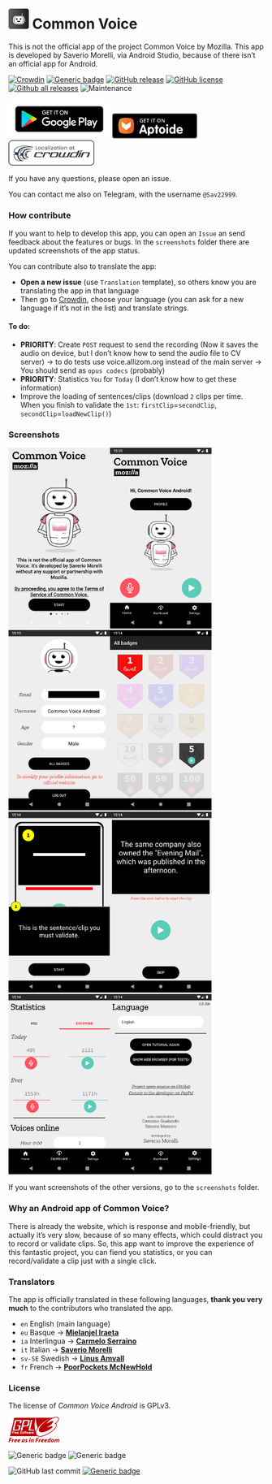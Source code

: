 

#  <img src="images/icon.png" width="40px" alt=""></img> Common Voice 

This is not the official app of the project Common Voice by Mozilla. This app is developed by Saverio Morelli, via Android Studio, because of there isn’t an official app for Android.

[![Crowdin](https://badges.crowdin.net/common-voice-android/localized.svg)](https://crowdin.com/project/common-voice-android) [![Generic badge](https://img.shields.io/badge/supported%20languages-6-green.svg)](https://crowdin.com/project/common-voice-android) [![GitHub release](https://img.shields.io/github/release/Sav22999/common-voice-android.svg)](https://github.com/Sav22999/common-voice-android/releases/) [![GitHub license](https://img.shields.io/github/license/Sav22999/common-voice-android.svg)](https://github.com/Sav22999/common-voice-android/blob/master/LICENSE) [![Github all releases](https://img.shields.io/github/downloads/Sav22999/common-voice-android/total.svg)](https://GitHub.com/Sav22999/common-voice-android/releases/) ![Maintenance](https://img.shields.io/badge/Maintained%3F-yes-green.svg)

[<img src="images/googlePlayBadge.png" width="200px"></img>](https://play.google.com/store/apps/details?id=org.commonvoice.saverio) [<img src="images/aptoideBadge.png" height="50px"></img>](https://common-voice-android.en.aptoide.com/?store_name=sav22999) [<img src="images/crowdinBadge.png" height="50px"></img>](https://crowdin.com/project/common-voice-android)

If you have any questions, please open an issue.

You can contact me also on Telegram, with the username `@Sav22999`.

### How contribute

If you want to help to develop this app, you can open an `Issue` an send feedback about the features or bugs. In the `screenshots` folder there are updated screenshots of the app status.

You can contribute also to translate the app:

- **Open a new issue** (use `Translation` template), so others know you are translating the app in that language
- Then go to [Crowdin](https://crowdin.com/project/common-voice-android), choose your language (you can ask for a new language if it’s not in the list) and translate strings.

#### To do:

- **PRIORITY**: Create `POST` request to send the recording (Now it saves the audio on device, but I don’t know how to send the audio file to CV server) -> to do tests use voice.allizom.org instead of the main server -> You should send as `opus codecs` (probably)
- **PRIORITY**: Statistics `You` for `Today` (I don’t know how to get these information)
- Improve the loading of sentences/clips (download `2` clips per time. When you finish to validate the `1st`: `firstClip`=`secondClip`, `secondClip`=`loadNewClip()`)

### Screenshots

<img src="fastlane/metadata/android/en-US/images/phoneScreenshots/1.png" width="200px"></img><img src="fastlane/metadata/android/en-US/images/phoneScreenshots/2.png" width="200px"></img><img src="fastlane/metadata/android/en-US/images/phoneScreenshots/3.png" width="200px"></img><img src="fastlane/metadata/android/en-US/images/phoneScreenshots/4.png" width="200px"></img><img src="fastlane/metadata/android/en-US/images/phoneScreenshots/5.png" width="200px"></img><img src="fastlane/metadata/android/en-US/images/phoneScreenshots/6.png" width="200px"></img><img src="fastlane/metadata/android/en-US/images/phoneScreenshots/7.png" width="200px"></img><img src="fastlane/metadata/android/en-US/images/phoneScreenshots/8.png" width="200px"></img>

If you want screenshots of the other versions, go to the `screenshots` folder.

### Why an Android app of Common Voice?

There is already the website, which is response and mobile-friendly, but actually it’s very slow, because of so many effects, which could distract you to record or validate clips. So, this app want to improve the experience of this fantastic project, you can fiend you statistics, or you can record/validate a clip just with a single click.

### Translators

The app is officially translated in these following languages, **thank you very much** to the contributors who translated the app.

- `en` English (main language)
- `eu` Basque -> **[Mielanjel Iraeta](https://crowdin.com/profile/pospolos)**
- `ia` Interlingua -> **[Carmelo Serraino](https://crowdin.com/profile/Melo46)**
- `it` Italian -> **[Saverio Morelli](https://github.com/Sav22999)**
- `sv-SE` Swedish -> **[Linus Amvall](https://github.com/klasrocket)**
- `fr` French -> **[PoorPockets McNewHold](https://crowdin.com/profile/IfiwFR)**

### License

The license of *Common Voice Android* is GPLv3.

<img src="images/gpl.png" width="100px"></img>



![Generic badge](https://img.shields.io/badge/built%20in-Android%20Studio-green.svg) ![Generic badge](https://img.shields.io/badge/developed%20in-Kotlin-blue.svg)

![GitHub last commit](https://img.shields.io/github/last-commit/Sav22999/common-voice-android) [![Generic badge](https://img.shields.io/badge/developed%20by-Sav22999-lightgrey.svg)](https://saveriomorelli.com)